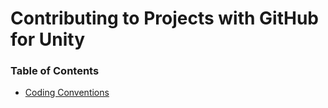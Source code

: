 # Contributing to Projects with GitHub for Unity

### Table of Contents

- [Coding Conventions](coding-coventions.md)
